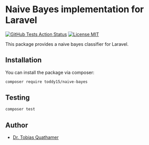 # Naive Bayes implementation for Laravel

[![GitHub Tests Action Status](https://img.shields.io/github/workflow/status/toddy15/naive-bayes/run-tests?label=tests)](https://github.com/toddy15/naive-bayes/actions?query=workflow%3Arun-tests+branch%3Amain)
[![License MIT](https://img.shields.io/github/license/toddy15/naive-bayes)](https://github.com/toddy15/naive-bayes/LICENSE.md)


This package provides a naive bayes classifier for Laravel.

## Installation

You can install the package via composer:

```bash
composer require toddy15/naive-bayes
```

## Testing

```bash
composer test
```

## Author

- [Dr. Tobias Quathamer](https://github.com/toddy15)
